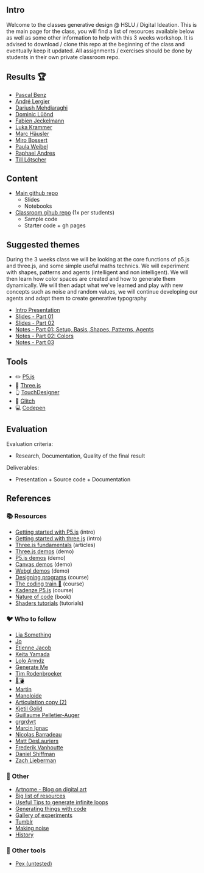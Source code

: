 ## Intro

Welcome to the classes generative design @ HSLU / Digital Ideation. This is the main page for the class, you will find a list of resources available below as well as some other information to help with this 3 weeks workshop. It is advised to download / clone this repo at the beginning of the class and eventually keep it updated. All assignments / exercises should be done by students in their own private classroom repo.


## Results :trophy:

- [Pascal Benz](https://ibbenz.github.io/ba_222_gencg_h1901_students/)
- [André Lergier](https://andre-lergier.github.io/hslu-gencg/)
- [Dariush Mehdiaraghi](https://dariush-mehdiaraghi.github.io/ba_222_gencg_h1901_students/)
- [Dominic Lüönd](https://de-el.github.io/ba_222_gencg_h1901_students/)
- [Fabien Jeckelmann](https://fabjeck.github.io/ba_222_gencg_h1901_students/)
- [Luka Krammer](https://remarkies.github.io/ba_222_gencg_h1901_students/)
- [Marc Häusler](https://merchaz.github.io/ba_222_gencg_h1901_students/)
- [Miro Bossert](https://mirobossert.github.io/gencg-2019/)
- [Paula Weibel](https://paulaweibel.github.io/ba_222_gencg_h1901_students/)
- [Raphael Andres](https://derwalliserinluzaeru.github.io/gencg/)
- [Till Lötscher](https://tillloetscher.github.io/ba_222_gencg_h1901_students/)


## Content

- [Main github repo][refMainRepo]
    - Slides
    - Notebooks
- [Classroom gihub repo][refClassRepo] (1x per students)
    - Sample code
    - Starter code + gh pages

[refMainRepo]:https://github.com/digitalideation/BA_222_GENCG_H1901
[refClassRepo]:http://github.com/digitalideation/BA_222_GENCG_H1901_students


## Suggested themes

During the 3 weeks class we will be looking at the core functions of p5.js and three.js, and some simple useful maths technics. We will experiment with shapes, patterns and agents (intelligent and non intelligent). We will then learn how color spaces are created and how to generate them dynamically. We will then adapt what we've learned and play with new concepts such as noise and random values, we will continue developing our agents and adapt them to create generative typography
- [Intro Presentation][refSlides00]
- [Slides - Part 01][refSlides01]
- [Slides - Part 02][refSlides02]
- [Notes - Part 01: Setup, Basis, Shapes, Patterns, Agents][refNotes01]
- [Notes - Part 02: Colors][refNotes02]
- [Notes - Part 03][refNotes03]

 [refSlides00]: slides/week00.html
 [refSlides01]: slides/week01.html
 [refSlides02]: slides/week02.html
 [refNotes01]: notebooks/week01.html
 [refNotes02]: notebooks/week02.html
 [refNotes03]: notebooks/week03.html


## Tools
- :pencil2: [P5.js](https://p5js.org/)
- :red_circle: [Three.js](https://threejs.org/)
- :point_up_2: [TouchDesigner](https://derivative.ca/)
- :flags: [Glitch](https://glitch.com/)
- :computer: [Codepen](https://codepen.io/)


## Evaluation

Evaluation criteria:
- Research, Documentation, Quality of the final result

Deliverables:
- Presentation + Source code + Documentation


## References

### :books: Resources
- [Getting started with P5.js](https://p5js.org/get-started/) (intro)
- [Getting started with three js](https://threejs.org/docs/index.html) (intro)
- [Three.js fundamentals](https://threejsfundamentals.org/) (articles)
- [Three.js demos](https://three-demos.glitch.me/) (demo)
- [P5.js demos](https://p5-demos.glitch.me/) (demo)
- [Canvas demos](http://youpi.io) (demo)
- [Webgl demos](https://github.com/mattdesl/workshop-webgl-glsl/) (demo)
- [Designing programs](https://designingprograms.bitbucket.io/index.html) (course)
- [The coding train :rainbow:](https://thecodingtrain.com/) (course)
- [Kadenze P5.js](https://www.kadenze.com/courses/introduction-to-programming-for-the-visual-arts-with-p5-js/info) (course)
- [Nature of code](https://natureofcode.com/book/) (book)
- [Shaders tutorials](https://thebookofshaders.com/) (tutorials)

### :bird: Who to follow
- [Lia Something](https://twitter.com/liasomething)
- [Jo](https://twitter.com/jn3008)
- [Etienne Jacob](https://twitter.com/etiennejcb)
- [Keita Yamada](https://twitter.com/P5_keita)
- [Lolo Armdz](https://twitter.com/loloarmdz)
- [Generate Me](https://twitter.com/generateme_blog)
- [Tim Rodenbroeker](https://twitter.com/timrodenbroeker)
- [:honeybee::bomb:](https://twitter.com/beesandbombs)
- [Martin](https://twitter.com/qiuyinsen)
- [Manoloide](https://twitter.com/manoloidee)
- [Articulation copy (2)](https://twitter.com/mxsage)
- [Kjetil Golid](https://twitter.com/kGolid)
- [Guillaume Pelletier-Auger](https://twitter.com/PelletierAuger)
- [grgrdvrt](https://twitter.com/grgrdvrt)
- [Marcin Ignac](https://twitter.com/marcinignac)
- [Nicolas Barradeau](https://twitter.com/nicoptere)
- [Matt DesLauriers](https://twitter.com/mattdesl)
- [Frederik Vanhoutte](https://www.patreon.com/wblut)
- [Daniel Shiffman](https://twitter.com/shiffman)
- [Zach Lieberman](https://twitter.com/zachlieberman)

### :space_invader: Other
- [Artnome - Blog on digital art](https://artnome.com)
- [Big list of resources](https://github.com/terkelg/awesome-creative-coding)
- [Useful Tips to generate infinite loops](https://www.youtube.com/watch?v=c6K-wJQ77yQ)
- [Generating things with code](https://medium.com/@nicoptere/generating-things-with-code-ddbca45ceddc)
- [Gallery of experiments](http://csh.bz/)
- [Tumblr](https://30000fps.com/)
- [Making noise](https://www.blog.drewcutchins.com/blog/2018-8-5-lets-make-some-noise)
- [History](http://www.verostko.com/algorist.html)

### :wrench: Other tools
- [Pex (untested)](http://pex.gl/)
